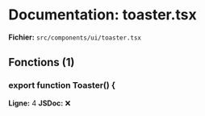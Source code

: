 # Documentation: toaster.tsx

**Fichier:** `src/components/ui/toaster.tsx`

## Fonctions (1)

### export function Toaster() {
**Ligne:** 4
**JSDoc:** ❌

